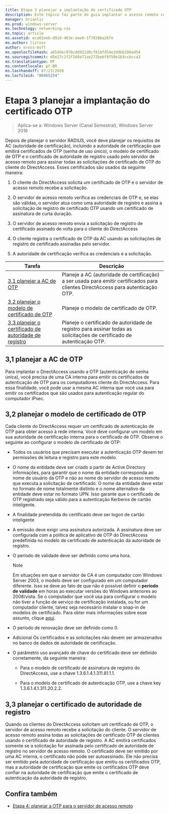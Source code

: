 ```yaml
---
title: Etapa 3 planejar a implantação do certificado OTP
description: Este tópico faz parte do guia implantar o acesso remoto com autenticação OTP no Windows Server 2016.
manager: brianlic
ms.prod: windows-server
ms.technology: networking-ras
ms.topic: article
ms.assetid: eca02eeb-d92d-463e-aae0-1f7038ba26fe
ms.author: lizross
author: eross-msft
ms.openlocfilehash: a65ddec97bcdd911d0cf81bfd54e2ddbb286ed54
ms.sourcegitcommit: d5e27c1f2f168a71ae272bebf8f50e1b3ccbcca3
ms.translationtype: MT
ms.contentlocale: pt-BR
ms.lasthandoff: 07/23/2020
ms.locfileid: "86965254"
---
```

# <a name="step-3-plan-otp-certificate-deployment"></a>Etapa 3 planejar a implantação do certificado OTP

>Aplica-se a: Windows Server (Canal Semestral), Windows Server 2016

Depois de planejar o servidor RADIUS, você deve planejar os requisitos de AC (autoridade de certificação), incluindo a autoridade de certificação que emitirá certificados de OTP (senha de uso único), o modelo de certificado de OTP e o certificado de autoridade de registro usado pelo servidor de acesso remoto para assinar todas as solicitações de certificado de OTP do cliente do DirectAccess. Esses certificados são usados da seguinte maneira:  
  
1.  O cliente do DirectAccess solicita um certificado de OTP e o servidor de acesso remoto recebe a solicitação.  
  
2.  O servidor de acesso remoto verifica as credenciais de OTP e, se elas são válidas, o servidor atua como uma autoridade de registro e assina a solicitação de registro de certificado OTP usando um certificado de assinatura de curta duração.  
  
3.  O servidor de acesso remoto envia a solicitação de registro de certificado assinado de volta para o cliente do DirectAccess  
  
4.  O cliente registra o certificado de OTP da AC usando as solicitações de registro de certificado assinadas pelo servidor.  
  
5.  A autoridade de certificação verifica as credenciais e a solicitação.  
  
|Tarefa|Descrição|  
|----|--------|  
|[3,1 planejar a AC de OTP](#bkmk_3_1_CA)|Planeje a AC (autoridade de certificação) a ser usada para emitir certificados para clientes DirectAccess para autenticação OTP.|  
|[3,2 planejar o modelo de certificado de OTP](#bkmk_3_2_OTP_Cert)|Planeje o modelo de certificado de OTP.|
|[3,3 planejar o certificado de autoridade de registro](#bkmk_33RACert)|Planeje o certificado de autoridade de registro para assinar todas as solicitações de certificado de autenticação OTP.|

## <a name="31-plan-the-otp-ca"></a><a name="bkmk_3_1_CA"></a>3,1 planejar a AC de OTP  
Para implantar o DirectAccess usando a OTP (autenticação de senha única), você precisa de uma CA interna para emitir os certificados de autenticação de OTP para os computadores cliente do DirectAccess. Para essa finalidade, você pode usar a mesma AC interna que você usa para emitir os certificados que são usados para autenticação regular do computador IPsec.  
  
## <a name="32-plan-the-otp-certificate-template"></a><a name="bkmk_3_2_OTP_Cert"></a>3,2 planejar o modelo de certificado de OTP  
Cada cliente do DirectAccess requer um certificado de autenticação de OTP para obter acesso à rede interna. Você deve configurar um modelo em sua autoridade de certificação interna para o certificado de OTP. Observe o seguinte ao configurar o modelo de certificado de OTP:  
  
-   Todos os usuários que precisam executar a autenticação OTP devem ter permissões de leitura e registro para este modelo.  
  
-   O nome da entidade deve ser criado a partir de Active Directory informações, para garantir que o nome da entidade corresponda ao nome de usuário da OTP e não ao nome do servidor de acesso remoto que executa a solicitação de certificado. O nome da entidade deve estar no formato de nome totalmente distinto e o nome alternativo da entidade deve estar no formato UPN. Isso garante que o certificado de OTP registrado seja válido para a autenticação Kerberos de cartão inteligente.  
  
-   A finalidade pretendida do certificado deve ser logon de cartão inteligente  
  
-   A emissão deve exigir uma assinatura autorizada. A assinatura deve ser configurada com a política de aplicativo de OTP do DirectAccess predefinida no modelo de certificado de autenticação da autoridade de registro.  
  
-   O período de validade deve ser definido como uma hora.  
  
    > [!NOTE]  
    > Em situações em que o servidor de CA é um computador com Windows Server 2003, o modelo deve ser configurado em um computador diferente. Isso se deve ao fato de que não é possível definir o **período de validade** em horas ao executar versões do Windows anteriores ao 2008/vista. Se o computador que você usa para configurar o modelo não tiver a função de serviço de certificação instalada, ou for um computador cliente, talvez seja necessário instalar o snap-in de modelos de certificado. Para obter mais informações sobre esse assunto, clique [aqui](/previous-versions/windows/it-pro/windows-server-2008-R2-and-2008/cc732445(v=ws.11)).  
  
-   O período de renovação deve ser definido como 0.  
  
-   Adicional Os certificados e as solicitações não devem ser armazenados no banco de dados de autoridade de certificação.  
  
-   O parâmetro uso avançado de chave do certificado deve ser definido corretamente, da seguinte maneira:  
  
    -   Para o modelo de certificado de assinatura de registro do DirectAccess, use a chave 1.3.6.1.4.1.311.81.1.1.  
  
    -   Para o modelo de certificado de autenticação OTP, use a chave key 1.3.6.1.4.1.311.20.2.2.  
  
## <a name="33-plan-the-registration-authority-certificate"></a><a name="bkmk_33RACert"></a>3,3 planejar o certificado de autoridade de registro  
Quando os clientes do DirectAccess solicitam um certificado de OTP, o servidor de acesso remoto recebe a solicitação do cliente. O servidor de acesso remoto assina todas as solicitações de certificado OTP de clientes usando o certificado de autoridade de registro. A AC emitirá certificados somente se a solicitação for assinada pelo certificado de autoridade de registro no servidor de acesso remoto. O certificado deve ser emitido por uma AC interna, o certificado não pode ser autoassinado. Ele não precisa ser emitido pela autoridade de certificação que emitiu os certificados OTP, mas a autoridade de certificação que emite os certificados OTP deve confiar na autoridade de certificação que emite o certificado de autenticação da autoridade de registro.  
  
## <a name="see-also"></a><a name="BKMK_Links"></a>Confira também  
  
-   [Etapa 4: planejar a OTP para o servidor de acesso remoto](Step-4-Plan-for-OTP-on-the-Remote-Access-Server.md)  
  

